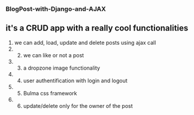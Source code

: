### BlogPost-with-Django-and-AJAX
## it's a CRUD app with a really cool functionalities

1. we can add, load, update and delete posts using ajax call 
2. 2. we can like or not a post 
3. 3. a dropzone image functionality 
4. 4. user authentification with login and logout 
5. 5. Bulma css framework 
6. 6. update/delete only for the owner of the post
